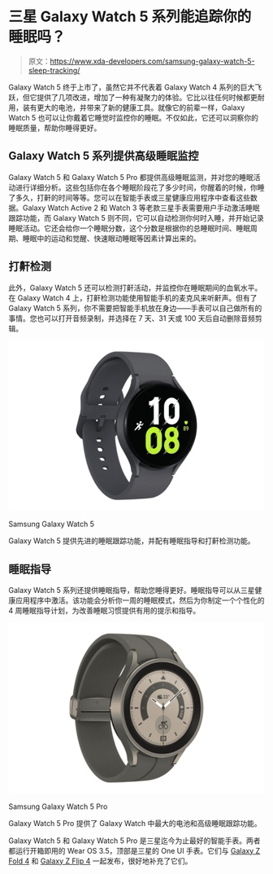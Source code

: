 # 三星 Galaxy Watch 5 系列能追踪你的睡眠吗？

> 原文：<https://www.xda-developers.com/samsung-galaxy-watch-5-sleep-tracking/>

Galaxy Watch 5 终于上市了，虽然它并不代表着 Galaxy Watch 4 系列的巨大飞跃，但它提供了几项改进，增加了一种有凝聚力的体验。它比以往任何时候都更耐用，装有更大的电池，并带来了新的健康工具。就像它的前辈一样，Galaxy Watch 5 也可以让你戴着它睡觉时监控你的睡眠。不仅如此，它还可以洞察你的睡眠质量，帮助你睡得更好。

## Galaxy Watch 5 系列提供高级睡眠监控

Galaxy Watch 5 和 Galaxy Watch 5 Pro 都提供高级睡眠监测，并对您的睡眠活动进行详细分析。这些包括你在各个睡眠阶段花了多少时间，你醒着的时候，你睡了多久，打鼾的时间等等。您可以在智能手表或三星健康应用程序中查看这些数据。Galaxy Watch Active 2 和 Watch 3 等老款三星手表需要用户手动激活睡眠跟踪功能，而 Galaxy Watch 5 则不同，它可以自动检测你何时入睡，并开始记录睡眠活动。它还会给你一个睡眠分数，这个分数是根据你的总睡眠时间、睡眠周期、睡眠中的运动和觉醒、快速眼动睡眠等因素计算出来的。

## 打鼾检测

此外，Galaxy Watch 5 还可以检测打鼾活动，并监控你在睡眠期间的血氧水平。在 Galaxy Watch 4 上，打鼾检测功能使用智能手机的麦克风来听鼾声。但有了 Galaxy Watch 5 系列，你不需要把智能手机放在身边——手表可以自己做所有的事情。您也可以打开音频录制，并选择在 7 天、31 天或 100 天后自动删除音频剪辑。

 <picture>![The Galaxy Watch 5 is a fantastic Wear OS smartwatch with advanced wellness features.](img/2bd69937195bbb8f40d617e08815ab31.png)</picture> 

Samsung Galaxy Watch 5

Galaxy Watch 5 提供先进的睡眠跟踪功能，并配有睡眠指导和打鼾检测功能。

## 睡眠指导

Galaxy Watch 5 系列还提供睡眠指导，帮助您睡得更好。睡眠指导可以从三星健康应用程序中激活。该功能会分析你一周的睡眠模式，然后为你制定一个个性化的 4 周睡眠指导计划，为改善睡眠习惯提供有用的提示和指导。

 <picture>![The Galaxy Watch 5 Pro offers a bigger battery, a more durable design and IP68 + 5ATM water resistant. ](img/66544b30d95fc15df71da8d2cbe94798.png)</picture> 

Samsung Galaxy Watch 5 Pro

Galaxy Watch 5 Pro 提供了 Galaxy Watch 中最大的电池和高级睡眠跟踪功能。

Galaxy Watch 5 和 Galaxy Watch 5 Pro 是三星迄今为止最好的智能手表。两者都运行开箱即用的 Wear OS 3.5，顶部是三星的 One UI 手表。它们与 [Galaxy Z Fold 4](https://www.xda-developers.com/samsung-galaxy-z-fold-4-hands-on/) 和 [Galaxy Z Flip 4](https://www.xda-developers.com/samsung-galaxy-z-flip-4-hands-on/) 一起发布，很好地补充了它们。